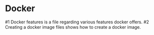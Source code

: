 # Docker
#1 Docker features is a file regarding various features docker offers.
#2 Creating a docker image files shows how to create a docker image.
